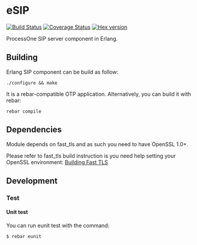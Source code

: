 # eSIP

[![Build Status](https://travis-ci.org/processone/esip.svg?branch=master)](https://travis-ci.org/processone/esip) [![Coverage Status](https://coveralls.io/repos/processone/esip/badge.svg?branch=master&service=github)](https://coveralls.io/github/processone/esip?branch=master) [![Hex version](https://img.shields.io/hexpm/v/esip.svg "Hex version")](https://hex.pm/packages/esip)


ProcessOne SIP server component in Erlang.

## Building

Erlang SIP component can be build as follow:

    ./configure && make

It is a rebar-compatible OTP application. Alternatively, you can build
it with rebar:

    rebar compile

## Dependencies

Module depends on fast_tls and as such you need to have OpenSSL 1.0+.

Please refer to fast_tls build instruction is you need help setting
your OpenSSL environment:
[Building Fast TLS](https://github.com/processone/fast_tls/blob/master/README.md#generic-build)

## Development

### Test

#### Unit test

You can run eunit test with the command:

    $ rebar eunit
